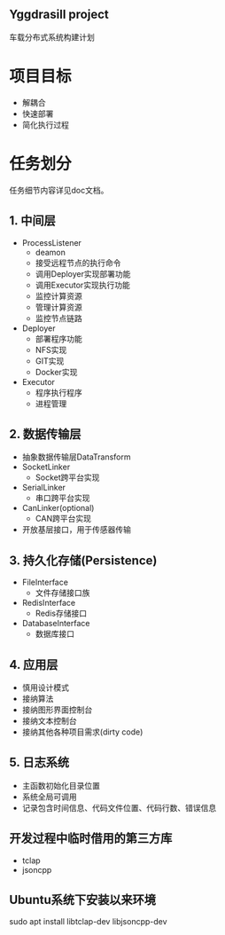 ## Yggdrasill project

车载分布式系统构建计划

# 项目目标
* 解耦合
* 快速部署
* 简化执行过程

# 任务划分
任务细节内容详见doc文档。
## 1. 中间层
  * ProcessListener
    - deamon
    - 接受远程节点的执行命令
    - 调用Deployer实现部署功能
    - 调用Executor实现执行功能
    - 监控计算资源
    - 管理计算资源
    - 监控节点链路
  * Deployer
    - 部署程序功能
    - NFS实现
    - GIT实现
    - Docker实现
  * Executor
    - 程序执行程序
    - 进程管理
## 2. 数据传输层
  * 抽象数据传输层DataTransform
  * SocketLinker
    - Socket跨平台实现
  * SerialLinker
    - 串口跨平台实现
  * CanLinker(optional)
    - CAN跨平台实现
  * 开放基层接口，用于传感器传输
## 3. 持久化存储(Persistence)
  * FileInterface
    - 文件存储接口族
  * RedisInterface
    - Redis存储接口
  * DatabaseInterface
    - 数据库接口
## 4. 应用层
  * 慎用设计模式
  * 接纳算法
  * 接纳图形界面控制台
  * 接纳文本控制台
  * 接纳其他各种项目需求(dirty code)
## 5. 日志系统
  * 主函数初始化目录位置
  * 系统全局可调用
  * 记录包含时间信息、代码文件位置、代码行数、错误信息

## 开发过程中临时借用的第三方库
* tclap
* jsoncpp

## Ubuntu系统下安装以来环境
sudo apt install libtclap-dev libjsoncpp-dev